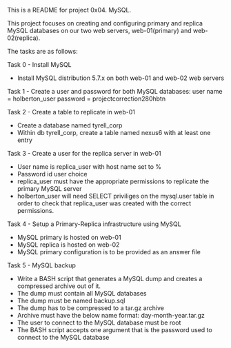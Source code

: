 This is a README for project 0x04. MySQL.

This project focuses on creating and configuring primary and replica
MySQL databases on our two web servers, web-01(primary) and web-02(replica).

The tasks are as follows:

Task 0 - Install MySQL
 - Install MySQL distribution 5.7.x on both web-01 and web-02 web servers

Task 1 - Create a user and password for both MySQL databases:
    user name = holberton_user
    password = projectcorrection280hbtn

Task 2 - Create a table to replicate in web-01
 - Create a database named tyrell_corp
 - Within db tyrell_corp, create a table named nexus6 with at least one entry

Task 3 - Create a user for the replica server in web-01
 - User name is replica_user with host name set to %
 - Password id user choice
 - replica_user must have the appropriate permissions to replicate the primary
   MySQL server
 - holberton_user will need SELECT priviliges on the mysql.user table in order
   to check that replica_user was created with the correct permissions.

Task 4 - Setup a Primary-Replica infrastructure using MySQL
 - MySQL primary is hosted on web-01
 - MySQL replica is hosted on web-02
 - MySQL primary configuration is to be provided as an answer file

Task 5 - MySQL backup
 - Write a BASH script that generates a MySQL dump and creates a compressed
   archive out of it.
 - The dump must contain all MySQL databases
 - The dump must be named backup.sql
 - The dump has to be compressed to a tar.gz archive
 - Archive must have the below name format:
        day-month-year.tar.gz
 - The user to connect to the MySQL database must be root
 - The BASH script accepts one argument that is the password used to connect
   to the MySQL database
